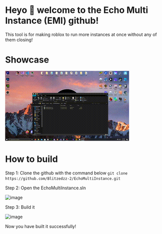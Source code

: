 # Heyo 👋 welcome to the Echo Multi Instance (EMI) github!
This tool is for making roblox to run more instances at once without any of them closing!

# Showcase
![Showcase.gif](https://raw.githubusercontent.com/Blitzedzz-2/EchoMultiInstance/main/showcase.gif)

# How to build
Step 1: Clone the github with the command below
```git clone https://github.com/Blitzedzz-2/EchoMultiInstance.git```

Step 2: Open the EchoMultiInstance.sln

![image](https://github.com/user-attachments/assets/70785f97-ef8c-4ffd-bb6d-3328dc5e79ce)

Step 3: Build it 

![image](https://github.com/user-attachments/assets/d767fdbd-dc0b-4923-b51a-ab4e70cab594)

Now you have built it successfully!
